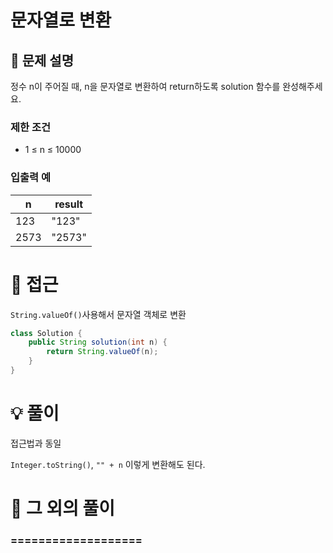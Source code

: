 # 문자열로 변환

## 📌 문제 설명

정수 n이 주어질 때, n을 문자열로 변환하여 return하도록 solution 함수를 완성해주세요.

### 제한 조건

- 1 ≤ n ≤ 10000

### 입출력 예

| n    | result |
| ---- | ------ |
| 123  | "123"  |
| 2573 | "2573" |

# 🧐 접근

`String.valueOf()`사용해서 문자열 객체로 변환

```java
class Solution {
    public String solution(int n) {
        return String.valueOf(n);
    }
}
```

# 💡 풀이

접근법과 동일

`Integer.toString()`, `"" + n` 이렇게 변환해도 된다.

# 📘 그 외의 풀이

### ===================